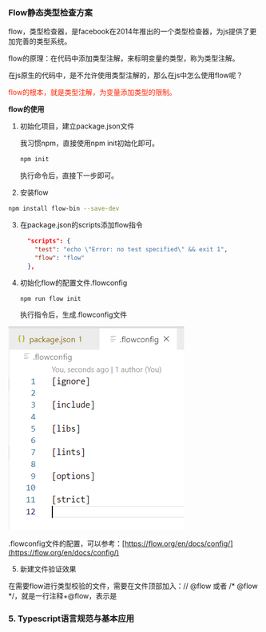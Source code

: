 ### Flow静态类型检查方案

flow，类型检查器，是facebook在2014年推出的一个类型检查器，为js提供了更加完善的类型系统。

flow的原理：在代码中添加类型注解，来标明变量的类型，称为类型注解。

在js原生的代码中，是不允许使用类型注解的，那么在js中怎么使用flow呢？

<font color="#f20">flow的根本，就是类型注解，为变量添加类型的限制。</font>

**flow的使用**

1. 初始化项目，建立package.json文件

   我习惯npm，直接使用npm init初始化即可。

   ```bash
   npm init
   ```

   执行命令后，直接下一步即可。

2. 安装flow

```bash
npm install flow-bin --save-dev
```

3. 在package.json的scripts添加flow指令

   ```json
     "scripts": {
       "test": "echo \"Error: no test specified\" && exit 1",
       "flow": "flow"
     },
   ```

4. 初始化flow的配置文件.flowconfig

   ```bash
   npm run flow init
   ```

   执行指令后，生成.flowconfig文件

![flow的配置文件.flowconfig](../../public/images/i100.png)

.flowconfig文件的配置，可以参考：[https://flow.org/en/docs/config/](https://flow.org/en/docs/config/)

5. 新建文件验证效果

在需要flow进行类型校验的文件，需要在文件顶部加入：// @flow 或者 /* @flow */，就是一行注释+@flow，表示是

### 5. Typescript语言规范与基本应用
